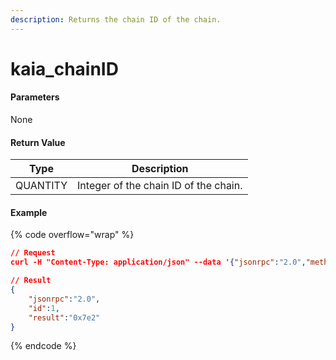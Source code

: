 ```yaml
---
description: Returns the chain ID of the chain.
---
```


# kaia\_chainID

#### **Parameters**

None

#### **Return Value**

| Type     | Description                           |
| -------- | ------------------------------------- |
| QUANTITY | Integer of the chain ID of the chain. |

#### Example

{% code overflow="wrap" %}
```json
// Request
curl -H "Content-Type: application/json" --data '{"jsonrpc":"2.0","method":"kaia_chainID","id":1}' http://kaia.blockpi.network/v1/rpc/your-api-key

// Result
{
    "jsonrpc":"2.0",
    "id":1,
    "result":"0x7e2"
}
```
{% endcode %}
